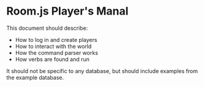 Room.js Player's Manal
======================

This document should describe:

* How to log in and create players
* How to interact with the world
* How the command parser works
* How verbs are found and run

It should not be specific to any database, but should include examples from the example database.